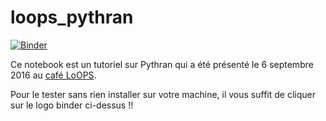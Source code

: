 # loops_pythran

[![Binder](http://mybinder.org/badge.svg)](http://mybinder.org/repo/gouarin/loops_pythran/notebooks/loops_pythran.ipynb)

Ce notebook est un tutoriel sur Pythran qui a été présenté le 6 septembre 2016 au [café LoOPS](http://reseau-loops.github.io/cafes_loops.html).

Pour le tester sans rien installer sur votre machine, il vous suffit de cliquer sur le logo binder ci-dessus !!